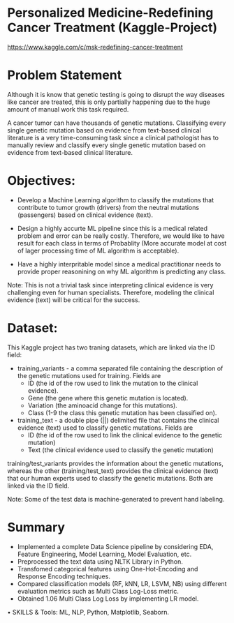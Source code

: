 # Personalized Medicine-Redefining Cancer Treatment (Kaggle-Project)
https://www.kaggle.com/c/msk-redefining-cancer-treatment

# Problem Statement
Although it is know that genetic testing is going to disrupt the way diseases like cancer are treated, this is only partially happening due to the huge amount of manual work this task required.

A cancer tumor can have thousands of genetic mutations. Classifying every single genetic mutation based on evidence from text-based clinical literature is a very time-consuming task since a clinical pathologist has to manually review and classify every single genetic mutation based on evidence from text-based clinical literature.


#  Objectives:

- Develop a Machine Learning algorithm to classify the mutations that contribute to tumor growth (drivers) from the neutral mutations (passengers) based on clinical evidence (text).

- Design a highly accurte ML pipeline since this is a medical related problem and error can be really costly. Therefore, we would like to have result for each class in terms of Probablity (More accurate model at cost of lager processing time of ML algorithm is acceptable). 

- Have a highly interpritable model since a medical practitionar needs to provide proper reasonining on why ML algorithm is predicting any class.

Note: This is not a trivial task since interpreting clinical evidence is very challenging even for human specialists. Therefore, modeling the clinical evidence (text) will be critical for the success.

# Dataset:
This Kaggle project has two traning datasets, which are linked via the ID field:
- training_variants - a comma separated file containing the description of the genetic mutations used for training. Fields are
    - ID (the id of the row used to link the mutation to the clinical evidence).
    - Gene (the gene where this genetic mutation is located).
    - Variation (the aminoacid change for this mutations). 
    - Class (1-9 the class this genetic mutation has been classified on).
- training_text - a double pipe (||) delimited file that contains the clinical evidence (text) used to classify genetic mutations. Fields are 
    - ID (the id of the row used to link the clinical evidence to the genetic mutation)
    - Text (the clinical evidence used to classify the genetic mutation)

training/test_variants provides the information about the genetic mutations, whereas the other (training/test_text) provides the clinical evidence (text) that our human experts used to classify the genetic mutations. Both are linked via the ID field.

Note: Some of the test data is machine-generated to prevent hand labeling. 

# Summary
-	Implemented a complete Data Science pipeline by considering EDA, Feature Engineering, Model Learning, Model Evaluation, etc.
-	Preprocessed the text data using NLTK Library in Python.
-	Transfomed categorical features using One-Hot-Encoding and Response Encoding techniques.
-	Compared classification models (RF, kNN, LR, LSVM, NB) using different evaluation metrics such as Multi Class Log-Loss metric.
-	Obtained 1.06 Multi Class Log Loss by implementing LR model.

•	SKILLS & Tools: ML, NLP, Python, Matplotlib, Seaborn. 

